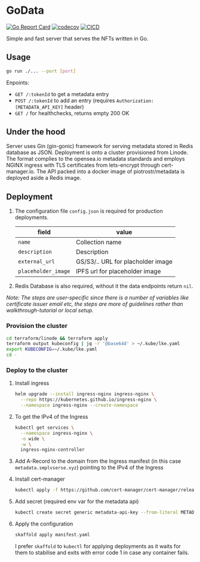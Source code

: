 # GoData

[![Go Report Card](https://goreportcard.com/badge/github.com/piotrostr/godata)](https://goreportcard.com/report/github.com/piotrostr/godata)
[![codecov](https://codecov.io/gh/piotrostr/godata/branch/master/graph/badge.svg?token=bJwa6Sf4Z7)](https://codecov.io/gh/piotrostr/godata)
[![CICD](https://github.com/piotrostr/godata/actions/workflows/main.yml/badge.svg)](https://github.com/piotrostr/godata/actions)

Simple and fast server that serves the NFTs written in Go.

## Usage

```bash
go run ./... --port [port]
```

Enpoints:

- `GET /:tokenId` to get a metadata entry
- `POST /:tokenId`
  to add an entry (requires `Authorization: [METADATA_API_KEY]` header)
- `GET /` for healthchecks, returns empty 200 OK

## Under the hood

Server uses Gin (gin-gonic) framework for serving metadata stored in Redis
database as JSON. Deployment is onto a cluster provisioned from Linode. The
format complies to the opensea.io metadata standards and employs NGINX ingress
with TLS certificates from lets-encrypt through cert-manager.io. The API packed
into a docker image of piotrostr/metadata is deployed aside a Redis image.

## Deployment

1. The configuration file `config.json` is required for production deployments.

   | field               | value                             |
   | ------------------- | --------------------------------- |
   | `name`              | Collection name                   |
   | `description`       | Description                       |
   | `external_url`      | GS/S3/.. URL for placholder image |
   | `placeholder_image` | IPFS url for placeholder image    |

2. Redis Database is also required, without it the data endpoints return
   `nil`.

_Note: The steps are user-specific since there is a number of variables like
certificate issuer email etc, the steps are more of guidelines rather than
walkthrough-tutorial or local setup._

### Provision the cluster

```sh
cd terraform/linode && terraform apply
terraform output kubeconfig | jq -r '@base64d' > ~/.kube/lke.yaml
export KUBECONFIG=~/.kube/lke.yaml
cd -
```

### Deploy to the cluster

1. Install ingress

   ```sh
   helm upgrade --install ingress-nginx ingress-nginx \
     --repo https://kubernetes.github.io/ingress-nginx \
     --namespace ingress-nginx --create-namespace
   ```

2. To get the IPv4 of the Ingress

   ```sh
   kubectl get services \
     --namespace ingress-nginx \
     -o wide \
     -w \
     ingress-nginx-controller
   ```

3. Add A-Record to the domain from the Ingress manifest (in this case
   `metadata.smplvserse.xyz`) pointing to the IPv4 of the Ingress

4. Install cert-manager

   ```sh
   kubectl apply -f https://github.com/cert-manager/cert-manager/releases/download/v1.8.0/cert-manager.yaml
   ```

5. Add secret (required env var for the metadata api)

   ```sh
   kubectl create secret generic metadata-api-key --from-literal METADATA_API_KEY=[secret]
   ```

6. Apply the configuration

   ```sh
   skaffold apply manifest.yaml
   ```

   I prefer `skaffold` to `kubectl` for applying deployments as it waits
   for them to stabilise and exits with error code 1 in case any container
   fails.
